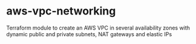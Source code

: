 # aws-vpc-networking
Terraform module to create an AWS VPC in several availability zones with dynamic public and private subnets, NAT gateways and elastic IPs
